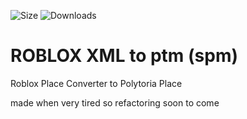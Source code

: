 ![Size](https://img.shields.io/github/repo-size/yetageta/ROBLOX-XML-to-ptm?style=plastic)
![Downloads](https://img.shields.io/github/downloads/yetageta/ROBLOX-XML-to-ptm/total?style=plastic)

# ROBLOX XML to ptm (spm)

Roblox Place Converter to Polytoria Place

made when very tired so refactoring soon to come